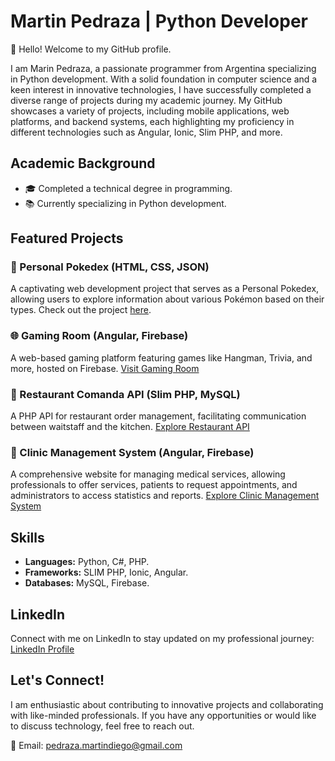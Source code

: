 # Martin Pedraza | Python Developer

👋 Hello! Welcome to my GitHub profile.

I am Marin Pedraza, a passionate programmer from Argentina specializing in Python development. With a solid foundation in computer science and a keen interest in innovative technologies, I have successfully completed a diverse range of projects during my academic journey. My GitHub showcases a variety of projects, including mobile applications, web platforms, and backend systems, each highlighting my proficiency in different technologies such as Angular, Ionic, Slim PHP, and more.

## Academic Background

- 🎓 Completed a technical degree in programming.
- 📚 Currently specializing in Python development.

## Featured Projects

### 🚀 Personal Pokedex (HTML, CSS, JSON)
A captivating web development project that serves as a Personal Pokedex, allowing users to explore information about various Pokémon based on their types. Check out the project [here](https://tame-pink-sheep-gear.cyclic.app/).

### 🌐 Gaming Room (Angular, Firebase)
A web-based gaming platform featuring games like Hangman, Trivia, and more, hosted on Firebase. [Visit Gaming Room](https://gameroom-97620.web.app/home)

### 🍔 Restaurant Comanda API (Slim PHP, MySQL)
A PHP API for restaurant order management, facilitating communication between waitstaff and the kitchen. [Explore Restaurant API](link_to_restaurant_api)

### 🏥 Clinic Management System (Angular, Firebase)
A comprehensive website for managing medical services, allowing professionals to offer services, patients to request appointments, and administrators to access statistics and reports. [Explore Clinic Management System](https://clinica-b48cb.web.app/)

## Skills

- **Languages:** Python, C#, PHP.
- **Frameworks:** SLIM PHP, Ionic, Angular.
- **Databases:** MySQL, Firebase.

## LinkedIn

Connect with me on LinkedIn to stay updated on my professional journey: [LinkedIn Profile](https://www.linkedin.com/in/pedraza-martindiego/)

## Let's Connect!

I am enthusiastic about contributing to innovative projects and collaborating with like-minded professionals. If you have any opportunities or would like to discuss technology, feel free to reach out.

📧 Email: pedraza.martindiego@gmail.com
<!--🌐 Portfolio: [Your Portfolio Website](your_portfolio_website)-->

